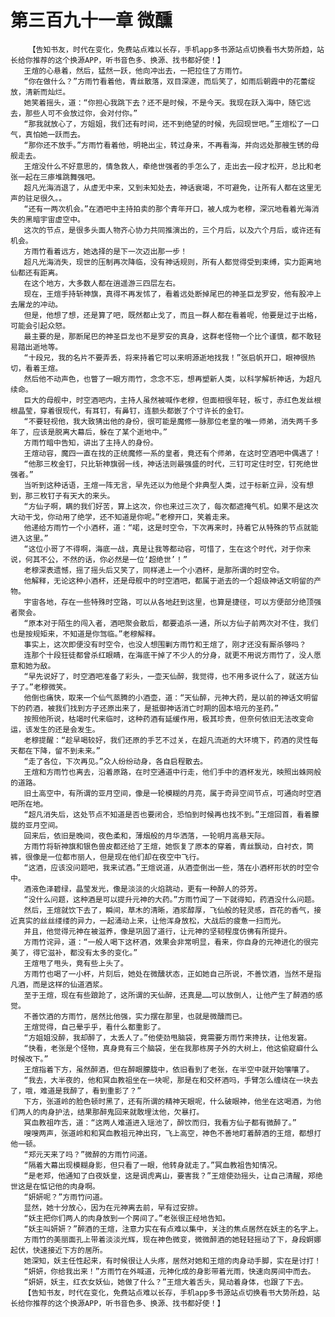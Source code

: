 # 第三百九十一章 微醺
        【告知书友，时代在变化，免费站点难以长存，手机app多书源站点切换看书大势所趋，站长给你推荐的这个换源APP，听书音色多、换源、找书都好使！】
       王煊的心悬着，然后，猛然一跃，他向冲出去，一把拉住了方雨竹。
       “你在做什么？”方雨竹看着他，青丝散落，双目深邃，而后笑了，如雨后朝霞中的花蕾绽放，清新而灿烂。
       她笑着摇头，道：“你担心我跳下去？还不是时候，不是今天。我现在跃入海中，随它远去，那些人可不会放过你，会对付你。”
       “那我就放心了，方姐姐，我们还有时间，还不到绝望的时候，先回现世吧。”王煊松了一口气，真怕她一跃而去。
       “那你还不放手。”方雨竹看着他，明艳出尘，转过身来，不再看海，并向远处那艘生锈的母舰走去。
       王煊没什么不好意思的，情急救人，牵绝世强者的手怎么了，走出去一段才松开，总比和老张一起在三瘆堆跳舞强吧。
       超凡光海消退了，从虚无中来，又到未知处去，神话衰竭，不可避免，让所有人都在这里无声的驻足很久。。
       “还有一两次机会。”在酒吧中主持拍卖的那个青年开口，被人成为老穆，深沉地看着光海消失的黑暗宇宙虚空中。
       这次的节点，是很多头面人物齐心协力共同推演出的，三个月后，以及六个月后，或许还有机会。
       方雨竹看着远方，她选择的是下一次迈出那一步！
       超凡光海消失，现世的压制再次降临，没有神话规则，所有人都觉得受到束缚，实力距离地仙都还有距离。
       在这个地方，大多数人都在逍遥游三四层左右。
       现在，王煊手持斩神旗，真得不再发怵了，看着远处断掉尾巴的神圣巨龙罗安，他有股冲上去屠龙的冲动。
       但是，他想了想，还是算了吧，既然都止戈了，而且一群人都在看着呢，他要是过于出格，可能会引起众怒。
       最主要的是，那断尾巴的神圣巨龙也不是罗安的真身，这群老怪物一个比个谨慎，都不敢轻易踏出逝地等。
       “十段兄，我的名片不要弄丢，将来持着它可以来明源逝地找我！”张启帆开口，眼神很热切，看着王煊。
       然后他不动声色，也瞥了一眼方雨竹，念念不忘，想再塑新人类，以科学解析神话，为超凡续命。
       巨大的母舰中，时空酒吧内，主持人虽然被喊作老穆，但面相很年轻，板寸，赤红色发丝根根晶莹，穿着很现代，有耳钉，有鼻钉，连额头都嵌了个寸许长的金钉。
       “不要轻视他，我大致猜出他的身份，很可能是魔修一脉那位老皇的唯一师弟，消失两千多年了，应该是脱离大幕后，躲在了某个逝地中。”
       方雨竹暗中告知，讲出了主持人的身份。
       王煊动容，魔四一直在找的正统魔修一系的皇者，竟还有个师弟，在这时空酒吧中偶遇了！
       “他那三枚金钉，只比斩神旗弱一线，神话法则最强盛的时代，三钉可定住时空，钉死绝世强者。”
       当听到这种话语，王煊一阵无言，早先还以为他是个非典型人类，过于标新立异，没有想到，那三枚钉子有天大的来头。
       “方仙子啊，瞒的我们好苦，算上这次，你也来过三次了，每次都遮掩气机。如果不是这次大动干戈，你动用了绝学，还不知道是你呢。”老穆开口，笑着走来。
       他递给方雨竹一个小酒杯，道：“喏，这是时空令，下次再来时，持着它从特殊的节点就能进入这里。”
       “这位小哥了不得啊，海底一战，真是让我等都动容，可惜了，生在这个时代，对于你来说，何其不公，不然的话，你必然是一位‘超绝世’！”
       老穆深表遗憾，摇了摇头后又笑了，同样递上一个小酒杯，是那所谓的时空令。
       他解释，无论这种小酒杯，还是母舰中的时空酒吧，都属于逝去的一个超级神话文明留的产物。
       宇宙各地，存在一些特殊时空路，可以从各地赶到这里，也算是捷径，可以方便部分绝顶强者聚会。
       “原本对于陌生的闯入者，酒吧聚会散后，都要追杀一通，所以方仙子前两次对不住，我们也是按规矩来，不知道是你驾临。”老穆解释。
       事实上，这次即便没有时空令，也没人想围剿方雨竹和王煊了，刚才还没有厮杀够吗？
       连那个十段狂徒都曾杀红眼睛，在海底干掉了不少人的分身，就更不用说方雨竹了，没人愿意和她为敌。
       “早先说好了，时空酒吧准备了彩头，一壶天仙醉，我觉得，也不用多说什么了，就送方仙子了。”老穆微笑。
       他倒也痛快，取来一个仙气蒸腾的小酒壶，道：“天仙醉，元神大药，是以前的神话文明留下的药酒，被我们找到方子还原出来了，是抵御神话消亡时期的固本培元的圣药。”
       按照他所说，枯竭时代来临时，这种药酒有延缓作用，极其珍贵，但奈何依旧无法改变命运，该发生的还是会发生。
       老穆提醒：“趁早喝较好，我们还原的手艺不过关，在超凡流逝的大环境下，药酒的灵性每天都在下降，留不到未来。”
       “走了各位，下次再见。”众人纷纷动身，各自启程散去。
       王煊和方雨竹也离去，沿着原路，在时空通道中行走，他们手中的酒杯发光，映照出蛛网般的道路。
       旧土高空中，有所谓的亚月空间，像是一轮模糊的月亮，属于奇异空间节点，可通向时空酒吧所在地。
       “超凡消失后，这处节点不知道是否也要闭合，恐怕到时候再也找不到。”王煊回首，看着朦胧的亚月空间。
       回来后，依旧是晚间，夜色柔和，薄烟般的月华洒落，一轮明月高悬天际。
       方雨竹将斩神旗和银色兽皮都还给了王煊，她恢复了原本的穿着，青丝飘动，白衬衣，筒裤，很像是一位都市丽人，但是现在他们却在夜空中飞行。
       “这酒，应该没问题吧，我来试酒。”王煊说道，从酒壶倒出一些，落在小酒杯形状的时空令中。
       酒液色泽碧绿，晶莹发光，像是淡淡的火焰跳动，更有一种醉人的芬芳。
       “没什么问题，这种酒是可以提升元神的大药。”方雨竹闻了一下就得知，药酒没什么问题。
       然后，王煊就饮下去了，瞬间，草木的清晰，酒浆醇厚，飞仙般的轻灵感，百花的香气，接近真实的丝丝缕缕的异力，一起涌动上来，让他浑身放松，大战后的疲惫一扫而光。
       并且，他觉得元神在被滋养，像是巩固了道行，让元神的坚韧程度仿佛有所提升。
       方雨竹诧异，道：“一般人喝下这杯酒，效果会非常明显，看来，你自身的元神进化的很完美了，得它滋补，都没有太多的变化。”
       王煊甩了甩头，竟有些上头了。
       方雨竹也喝了一小杯，片刻后，她处在微醺状态，正如她自己所说，不善饮酒，当然不是指凡酒，而是这样的仙道酒浆。
       至于王煊，现在有些踉跄了，这所谓的天仙醉，还真是……可以放倒人，让他产生了醉酒的感觉。
       不善饮酒的方雨竹，居然比他强，实力摆在那里，也就是微醺而已。
       王煊觉得，自己晕乎乎，看什么都重影了。
       “方姐姐没醉，我却醉了，太丢人了。”他使劲甩脑袋，竟需要方雨竹来搀扶，让他发窘。
       “快看，老张是个怪物，真身竟有三个脑袋，坐在我那栋房子外的大树上，他这偷窥癖什么时候改下。”
       王煊指着下方，虽然醉酒，但在醉眼朦胧中，依旧看到了老张，在半空中就开始嚷嚷了。
       “我去，大半夜的，他和冥血教祖坐在一块呢，那是在和交杯酒吗，手臂怎么缠绕在一块去了，哦，难道是我醉了，看到重影了？”
       下方，张道岭的脸色顿时黑了，还有所谓的精神天眼呢，什么破眼神，他坐在这喝酒，为他们两人的肉身护法，结果那醉鬼回来就敢埋汰他，欠暴打。
       冥血教祖咋舌，道：“这两人难道进入瑶池了，醉饮而归，我看方仙子都有微醉了。”
       嗖嗖两声，张道岭和和冥血教祖元神出窍，飞上高空，神色不善地盯着醉酒的王煊，都想打他一顿。
       “郑元天来了吗？”微醉的方雨竹问道。
       “隔着大幕出现模糊身影，但只看了一眼，他转身就走了。”冥血教祖告知情况。
       “是老郑，他通知了白夜妖皇，这是调虎离山，要害我？”王煊使劲摇头，让自己清醒，郑绝世这是在惦记他的肉身啊。
       “妍妍呢？”方雨竹问道。
       显然，她十分放心，因为在元神离去前，早有过安排。
       “妖主把你们两人的肉身放到一个房间了。”老张很正经地告知。
       “妖主叫妍妍？”醉酒的王煊，注意力实在有点难以集中，关注的焦点居然在妖主的名字上。
       方雨竹的美丽面孔上带着淡淡光辉，现在神色微变，微微醉酒的她轻轻摇动了下，身段婀娜起伏，快速接近下方的居所。
       她深知，妖主任性起来，有时候很让人头疼，居然对她和王煊的肉身动手脚，实在是讨打！
       “妍妍，你给我出来！”方雨竹在外喊道，元神化成的身影带着光雨，快速向房间中而去。
       “妍妍，妖主，红衣女妖仙，她做了什么？”王煊大着舌头，晃动着身体，也跟了下去。
       【告知书友，时代在变化，免费站点难以长存，手机app多书源站点切换看书大势所趋，站长给你推荐的这个换源APP，听书音色多、换源、找书都好使！】